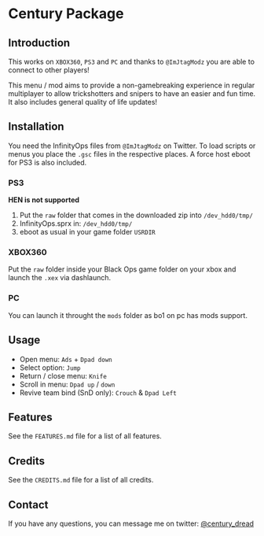 # Century Package
## Introduction
This works on `XBOX360`, `PS3` and `PC` and thanks to `@ImJtagModz` you are able to connect to other players!

This menu / mod aims to provide a non-gamebreaking experience in regular multiplayer to allow trickshotters and snipers to have an easier and fun time. It also includes general quality of life updates!

## Installation
You need the InfinityOps files from `@ImJtagModz` on Twitter. To load scripts or menus you place the `.gsc` files in the respective places. A force host eboot for PS3 is also included.

### PS3
**HEN is not supported**

1. Put the `raw` folder that comes in the downloaded zip into `/dev_hdd0/tmp/`
2. InfinityOps.sprx in: `/dev_hdd0/tmp/`
3. eboot as usual in your game folder `USRDIR`

### XBOX360
Put the `raw` folder inside your Black Ops game folder on your xbox and launch the `.xex` via dashlaunch.

### PC
You can launch it throught the `mods` folder as bo1 on pc has mods support.

## Usage
* Open menu: `Ads` + `Dpad down`
* Select option: `Jump`
* Return / close menu: `Knife`
* Scroll in menu: `Dpad up` / `down`
* Revive team bind (SnD only): `Crouch` & `Dpad Left`

## Features
See the `FEATURES.md` file for a list of all features.

## Credits
See the `CREDITS.md` file for a list of all credits.

## Contact
If you have any questions, you can message me on twitter: [@century_dread](https://twitter.com/century_dread)
